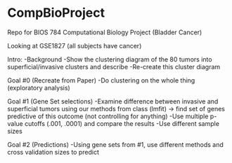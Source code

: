 # CompBioProject
Repo for BIOS 784 Computational Biology Project (Bladder Cancer)

Looking at GSE1827 (all subjects have cancer)

Intro: 
-Background
-Show the clustering diagram of the 80 tumors into superficial/invasive clusters and describe
-Re-create this cluster diagram

Goal #0 (Recreate from Paper)
-Do clustering on the whole thing (exploratory analysis)

Goal #1 (Gene Set selections)
-Examine difference between invasive and superficial tumors using our methods from class (lmfit)
    -> find set of genes predictive of this outcome (not controlling for anything)
-Use multiple p-value cutoffs (.001, .0001) and compare the results
-Use different sample sizes


Goal #2 (Predictions)
-Using gene sets from #1, use different methods and cross validation sizes to predict

